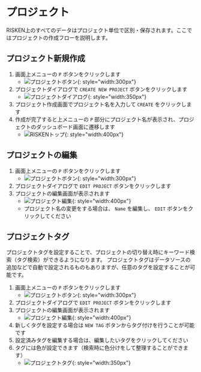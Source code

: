 # プロジェクト
RISKEN上のすべてのデータはプロジェクト単位で区別・保存されます。ここではプロジェクトの作成フローを説明します。

## プロジェクト新規作成

1. 画面上メニューの `P` ボタンをクリックします
    - ![プロジェクトボタン](/img/risken/project_btn.png){: style="width:300px"}
2. プロジェクトダイアログで `CREATE NEW PROJECT` ボタンをクリックします
    - ![プロジェクトダイアログ](/img/risken/project_dialog.png){: style="width:350px"}
3. プロジェクト作成画面でプロジェクト名を入力して `CREATE` をクリックします
4.  作成が完了すると上メニューの `P` 部分にプロジェクト名が表示され、プロジェクトのダッシュボード画面に遷移します
    - ![RISKENトップ](/img/risken/top.png){: style="width:400px"}

## プロジェクトの編集

1. 画面上メニューの `P` ボタンをクリックします
    - ![プロジェクトボタン](/img/risken/project_btn.png){: style="width:300px"}
2. プロジェクトダイアログで `EDIT PROJECT` ボタンをクリックします
3. プロジェクトの編集画面が表示されます
    - ![プロジェクト編集](/img/risken/project_edit.png){: style="width:400px"}
    - プロジェクト名の変更をする場合は、 `Name` を編集し、 `EDIT` ボタンをクリックしてください

## プロジェクトタグ

プロジェクトタグを設定することで、プロジェクトの切り替え時にキーワード検索（タグ検索）ができるようになります。
プロジェクトタグはデータソースの追加などで自動で設定されるものもありますが、任意のタグを設定することが可能です。

1. 画面上メニューの `P` ボタンをクリックします
    - ![プロジェクトボタン](/img/risken/project_btn.png){: style="width:300px"}
2. プロジェクトダイアログで `EDIT PROJECT` ボタンをクリックします
3. プロジェクトの編集画面が表示されます
    - ![プロジェクト編集](/img/risken/project_edit.png){: style="width:400px"}
4. 新しくタグを設定する場合は `NEW TAG` ボタンからタグ付けを行うことが可能です
5. 設定済みタグを編集する場合は、編集したいタグをクリックしてください
6. タグには色が設定できます（検索時に色分けをして整理することができます）
   - ![プロジェクトタグ](/img/risken/project_tag.png){: style="width:350px"}
